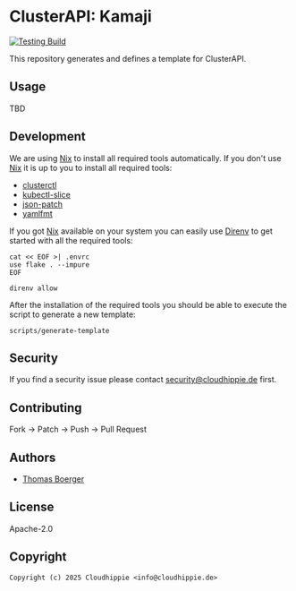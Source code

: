 # ClusterAPI: Kamaji

[![Testing Build](https://github.com/cloudhippie/clusterapi-kamaji/actions/workflows/testing.yml/badge.svg)](https://github.com/cloudhippie/clusterapi-kamaji/actions/workflows/testing.yml)

This repository generates and defines a template for ClusterAPI.

## Usage

TBD

## Development

We are using [Nix][nix] to install all required tools automatically. If you
don't use [Nix][nix] it is up to you to install all required tools:

* [clusterctl][clusterctl]
* [kubectl-slice][slice]
* [json-patch][jsonpatch]
* [yamlfmt][yamlfmt]

If you got [Nix][nix] available on your system you can easily use
[Direnv][direnv] to get started with all the required tools:

```console
cat << EOF >| .envrc
use flake . --impure
EOF

direnv allow
```

After the installation of the required tools you should be able to execute the
script to generate a new template:

```console
scripts/generate-template
```

## Security

If you find a security issue please contact
[security@cloudhippie.de](mailto:security@cloudhippie.de) first.

## Contributing

Fork -> Patch -> Push -> Pull Request

## Authors

-   [Thomas Boerger](https://github.com/tboerger)

## License

Apache-2.0

## Copyright

```console
Copyright (c) 2025 Cloudhippie <info@cloudhippie.de>
```

[nix]: https://nixos.org/
[direnv]: https://direnv.net/
[clusterctl]: https://github.com/kubernetes-sigs/cluster-api
[slice]: https://github.com/patrickdappollonio/kubectl-slice
[jsonpatch]: https://github.com/evanphx/json-patch
[yamlfmt]: https://github.com/google/yamlfmt
